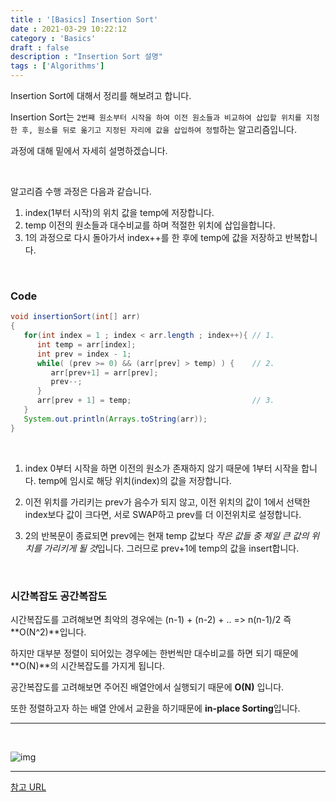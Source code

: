```yaml
---
title : '[Basics] Insertion Sort'
date : 2021-03-29 10:22:12
category : 'Basics'
draft : false
description : "Insertion Sort 설명"
tags : ['Algorithms']
---
```


Insertion Sort에 대해서 정리를 해보려고 합니다.

Insertion Sort는 `2번째 원소부터 시작을 하여 이전 원소들과 비교하여 삽입할 위치를 지정한 후, 원소를 뒤로 옮기고 지정된 자리에 값을 삽입하여 정렬`하는 알고리즘입니다.

과정에 대해 밑에서 자세히 설명하겠습니다.

<br/>

알고리즘 수행 과정은 다음과 같습니다.

1. index(1부터 시작)의 위치 값을 temp에 저장합니다.
2. temp 이전의 원소들과 대수비교를 하며 적절한 위치에 삽입을합니다.
3. 1의 과정으로 다시 돌아가서 index++를 한 후에 temp에 값을 저장하고 반복합니다.


<br/>

### Code

```java
void insertionSort(int[] arr)
{
   for(int index = 1 ; index < arr.length ; index++){ // 1.
      int temp = arr[index];
      int prev = index - 1;
      while( (prev >= 0) && (arr[prev] > temp) ) {    // 2.
         arr[prev+1] = arr[prev];
         prev--;
      }
      arr[prev + 1] = temp;                           // 3.
   }
   System.out.println(Arrays.toString(arr));
}

```

<br/>

1. index 0부터 시작을 하면 이전의 원소가 존재하지 않기 때문에 1부터 시작을 합니다. temp에 임시로 해당 위치(index)의 값을 저장합니다.

2. 이전 위치를 가리키는 prev가 음수가 되지 않고, 이전 위치의 값이 1에서 선택한 index보다 값이 크다면, 서로 SWAP하고 prev를 더 이전위치로 설정합니다.
3. 2의 반복문이 종료되면 prev에는 현재 temp 값보다 *작은 값들 중 제일 큰 값의 위치를 가리키게 될 것*입니다. 그러므로 prev+1에 temp의 값을 insert합니다.

<br/>

### 시간복잡도 공간복잡도

시간복잡도를 고려해보면 최악의 경우에는 (n-1) + (n-2) + .. => n(n-1)/2 즉 **O(N^2)**입니다.

하지만 대부분 정렬이 되어있는 경우에는 한번씩만 대수비교를 하면 되기 때문에 **O(N)**의 시간복잡도를 가지게 됩니다.

공간복잡도를 고려해보면 주어진 배열안에서 실행되기 때문에 **O(N)** 입니다.

또한 정렬하고자 하는 배열 안에서 교환을 하기때문에 **in-place Sorting**입니다.

---

<br/>

![img](https://github.com/GimunLee/tech-refrigerator/raw/master/Algorithm/resources/insertion-sort-001.gif)

---

[참고 URL](https://gyoogle.dev/blog/algorithm/Insertion%20Sort.html)